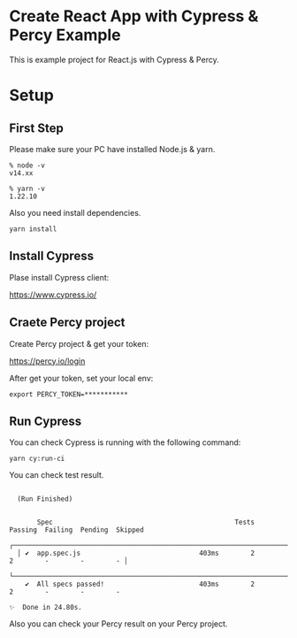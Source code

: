 # Create React App with Cypress & Percy Example

This is example project for React.js with Cypress & Percy.

# Setup

## First Step

Please make sure your PC have installed Node.js & yarn.

```
% node -v
v14.xx

% yarn -v
1.22.10
```

Also you need install dependencies.

```
yarn install
```

## Install Cypress

Plase install Cypress client:

https://www.cypress.io/

## Craete Percy project

Create Percy project & get your token:

https://percy.io/login

After get your token, set your local env:
```
export PERCY_TOKEN=***********
```

## Run Cypress

You can check Cypress is running with the following command:

```
yarn cy:run-ci
```

You can check test result.

```

  (Run Finished)


       Spec                                              Tests  Passing  Failing  Pending  Skipped  
  ┌────────────────────────────────────────────────────────────────────────────────────────────────┐
  │ ✔  app.spec.js                              403ms        2        2        -        -        - │
  └────────────────────────────────────────────────────────────────────────────────────────────────┘
    ✔  All specs passed!                        403ms        2        2        -        -        -  

✨  Done in 24.80s.
```

Also you can check your Percy result on your Percy project.
